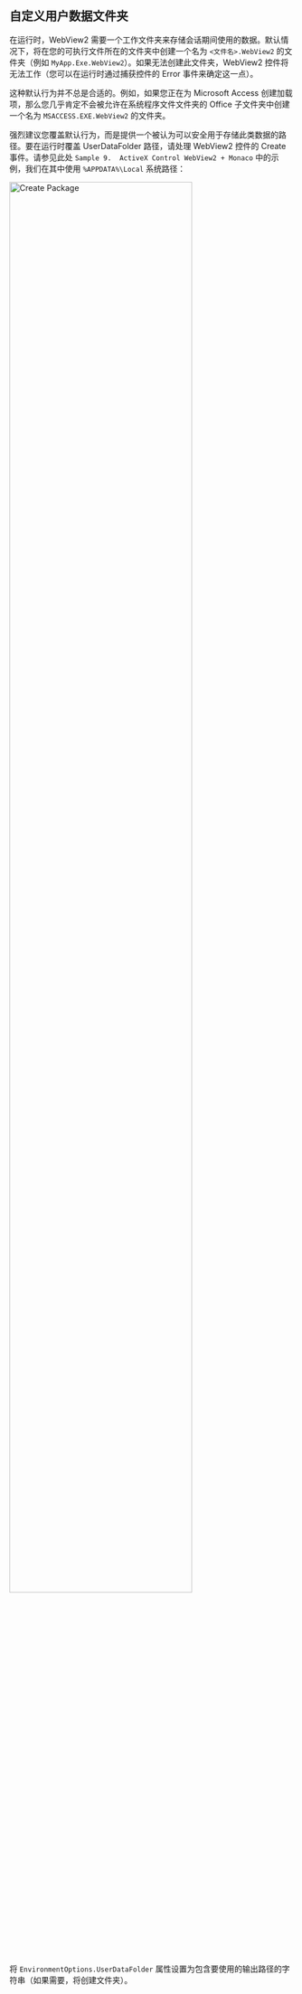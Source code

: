 ## 自定义用户数据文件夹

在运行时，WebView2 需要一个工作文件夹来存储会话期间使用的数据。默认情况下，将在您的可执行文件所在的文件夹中创建一个名为 `<文件名>.WebView2` 的文件夹（例如 `MyApp.Exe.WebView2`）。如果无法创建此文件夹，WebView2 控件将无法工作（您可以在运行时通过捕获控件的 Error 事件来确定这一点）。

这种默认行为并不总是合适的。例如，如果您正在为 Microsoft Access 创建加载项，那么您几乎肯定不会被允许在系统程序文件文件夹的 Office 子文件夹中创建一个名为 `MSACCESS.EXE.WebView2` 的文件夹。

强烈建议您覆盖默认行为，而是提供一个被认为可以安全用于存储此类数据的路径。要在运行时覆盖 UserDataFolder 路径，请处理 WebView2 控件的 Create 事件。请参见此处 `Sample 9.  ActiveX Control WebView2 + Monaco` 中的示例，我们在其中使用 `%APPDATA%\Local` 系统路径：

<img src="https://twinbasic.com/images/wiki/tbWebView2CreateEvent.png" alt="Create Package" width="80%">
<br>
<br>

将 `EnvironmentOptions.UserDataFolder` 属性设置为包含要使用的输出路径的字符串（如果需要，将创建文件夹）。